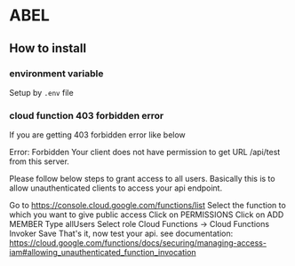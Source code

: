 # ABEL

## How to install

### environment variable
Setup by `.env` file

### cloud function 403 forbidden error
If you are getting 403 forbidden error like below

Error: Forbidden Your client does not have permission to get URL /api/test from this server.

Please follow below steps to grant access to all users. Basically this is to allow unauthenticated clients to access your api endpoint.

Go to https://console.cloud.google.com/functions/list
Select the function to which you want to give public access
Click on PERMISSIONS
Click on ADD MEMBER
Type allUsers
Select role Cloud Functions -> Cloud Functions Invoker
Save
That's it, now test your api.
see documentation: https://cloud.google.com/functions/docs/securing/managing-access-iam#allowing_unauthenticated_function_invocation